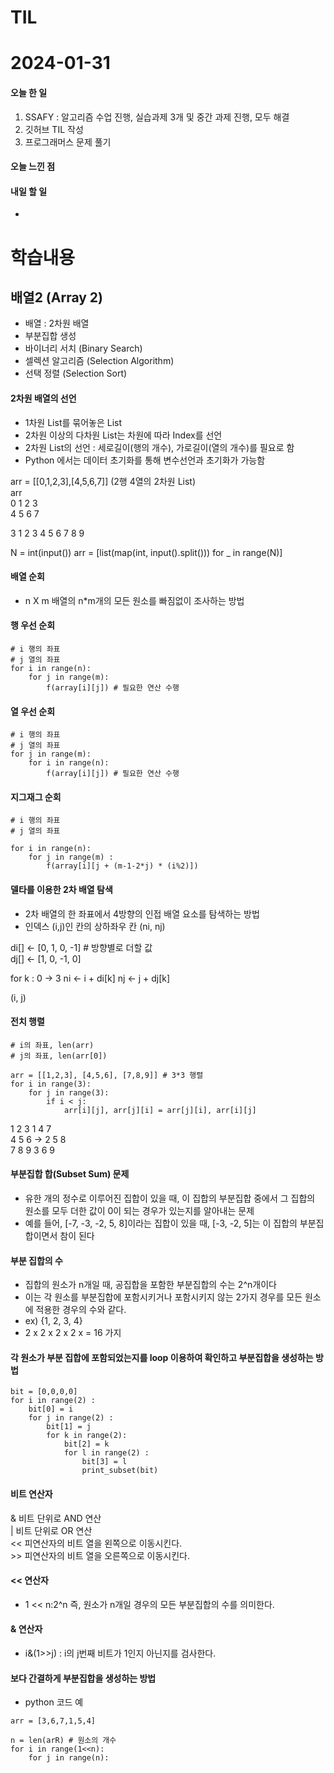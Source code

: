 # TIL 
# 2024-01-31

#### 오늘 한 일
1. SSAFY : 알고리즘 수업 진행, 실습과제 3개 및 중간 과제 진행, 모두 해결
2. 깃허브 TIL 작성
3. 프로그래머스 문제 풀기
   
#### 오늘 느낀 점

#### 내일 할 일
- 
# 학습내용
## 배열2 (Array 2)
- 배열 : 2차원 배열
- 부분집합 생성
- 바이너리 서치 (Binary Search)
- 셀렉션 알고리즘 (Selection Algorithm)
- 선택 정렬 (Selection Sort)

#### 2차원 배열의 선언
- 1차원 List를 묶어놓은 List
- 2차원 이상의 다차원 List는 차원에 따라 Index를 선언
- 2차원 List의 선언 : 세로길이(행의 개수), 가로길이(열의 개수)를 필요로 함
- Python 에서는 데이터 초기화를 통해 변수선언과 초기화가 가능함

arr = [[0,1,2,3],[4,5,6,7]] (2행 4열의 2차원 List)   
arr   
0 1 2 3   
4 5 6 7

3
1 2 3
4 5 6
7 8 9

N = int(input())
arr = [list(map(int, input().split())) for _ in range(N)]

#### 배열 순회
- n X m 배열의 n*m개의 모든 원소를 빠짐없이 조사하는 방법

#### 행 우선 순회
```
# i 행의 좌표
# j 열의 좌표
for i in range(n):
    for j in range(m):
        f(array[i][j]) # 필요한 연산 수행
```

#### 열 우선 순회
```
# i 행의 좌표
# j 열의 좌표
for j in range(m):
    for i in range(n):
        f(array[i][j]) # 필요한 연산 수행
```

#### 지그재그 순회
```
# i 행의 좌표
# j 열의 좌표

for i in range(n):
    for j in range(m) :
        f(array[i][j + (m-1-2*j) * (i%2)])
```

#### 델타를 이용한 2차 배열 탐색
- 2차 배열의 한 좌표에서 4방향의 인접 배열 요소를 탐색하는 방법
- 인덱스 (i,j)인 칸의 상하좌우 칸 (ni, nj)

di[] <- [0, 1, 0, -1] # 방향별로 더할 값   
dj[] <- [1, 0, -1, 0] 

for k : 0 -> 3
    ni <- i + di[k]
    nj <- j + dj[k]

(i, j)

#### 전치 행렬
```
# i의 좌표, len(arr)
# j의 좌표, len(arr[0])

arr = [[1,2,3], [4,5,6], [7,8,9]] # 3*3 행렬
for i in range(3):
    for j in range(3):
        if i < j:
            arr[i][j], arr[j][i] = arr[j][i], arr[i][j]
```
1 2 3       1 4 7   
4 5 6  ->   2 5 8   
7 8 9       3 6 9   

#### 부분집합 합(Subset Sum) 문제
- 유한 개의 정수로 이루어진 집합이 있을 때, 이 집합의 부분집합 중에서 그 집합의 원소를 모두 더한 값이 0이 되는 경우가 있는지를 알아내는 문제
- 예를 들어, [-7, -3, -2, 5, 8]이라는 집합이 있을 때, [-3, -2, 5]는 이 집합의 부분집합이면서 참이 된다

#### 부분 집합의 수 
- 집합의 원소가 n개일 때, 공집합을 포함한 부분집합의 수는 2^n개이다
- 이는 각 원소를 부분집합에 포함시키거나 포함시키지 않는 2가지 경우를 모든 원소에 적용한 경우의 수와 같다.
- ex) {1, 2, 3, 4}
- 2 x 2 x 2 x 2 x = 16 가지

#### 각 원소가 부분 집합에 포함되었는지를 loop 이용하여 확인하고 부분집합을 생성하는 방법
```
bit = [0,0,0,0]
for i in range(2) :
    bit[0] = i
    for j in range(2) :
        bit[1] = j
        for k in range(2):
            bit[2] = k
            for l in range(2) :
                bit[3] = l
                print_subset(bit)
```

#### 비트 연산자
& 비트 단위로 AND 연산   
| 비트 단위로 OR 연산   
<< 피연산자의 비트 열을 왼쪽으로 이동시킨다.   
\>> 피연산자의 비트 열을 오른쪽으로 이동시킨다.

#### << 연산자
- 1 << n:2^n 즉, 원소가 n개일 경우의 모든 부분집합의 수를 의미한다.

#### & 연산자
- i&(1>>j) : i의 j번째 비트가 1인지 아닌지를 검사한다.

#### 보다 간결하게 부분집합을 생성하는 방법
- python 코드 예
```
arr = [3,6,7,1,5,4]

n = len(arR) # 원소의 개수
for i in range(1<<n):
    for j in range(n):
        

```